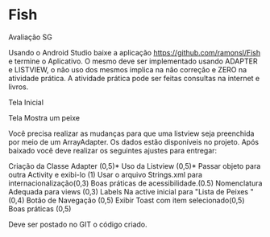 # Fish
Avaliação SG



Usando o Android Studio baixe a aplicação https://github.com/ramonsl/Fish  e termine o Aplicativo. O mesmo deve ser implementado usando ADAPTER e LISTVIEW, o não uso dos mesmos implica na não correção e ZERO na atividade prática. A atividade prática pode ser feitas consultas na internet e livros.

Tela Inicial


Tela Mostra um peixe












Você precisa realizar as mudanças para que uma listview seja preenchida por meio de um ArrayAdapter. Os dados estão disponíveis no projeto.
Após baixado você deve realizar os seguintes ajustes para entregar:


Criação da Classe Adapter (0,5)*
Uso da Listview  (0,5)*
Passar objeto para outra Activity e exibi-lo (1)
Usar o arquivo Strings.xml para internacionalização(0,3)
Boas práticas de acessibilidade.(0.5)
Nomenclatura Adequada para views (0,3)
Labels Na active inicial para "Lista de Peixes "(0,4)
Botão de Navegação (0,5)
Exibir Toast com item selecionado(0,5)
Boas práticas (0,5)



Deve ser postado no GIT o código criado.
